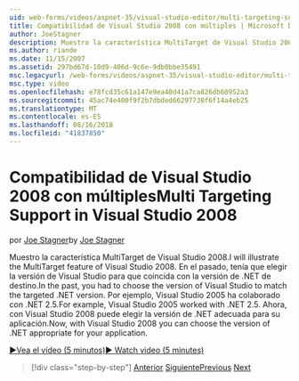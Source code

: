 ```yaml
---
uid: web-forms/videos/aspnet-35/visual-studio-editor/multi-targeting-support-in-visual-studio-2008
title: Compatibilidad de Visual Studio 2008 con múltiples | Microsoft Docs
author: JoeStagner
description: Muestro la característica MultiTarget de Visual Studio 2008. En el pasado, tenía que elegir la versión de Visual Studio para que coincida con el destino versi .NET...
ms.author: riande
ms.date: 11/15/2007
ms.assetid: 297bd67d-10d9-406d-9c6e-9db0bbe35491
msc.legacyurl: /web-forms/videos/aspnet-35/visual-studio-editor/multi-targeting-support-in-visual-studio-2008
msc.type: video
ms.openlocfilehash: e78fcd35c61a147e9ea40d41a7ca826db60952a3
ms.sourcegitcommit: 45ac74e400f9f2b7dbded66297730f6f14a4eb25
ms.translationtype: MT
ms.contentlocale: es-ES
ms.lasthandoff: 08/16/2018
ms.locfileid: "41837850"
---
```

<a name="multi-targeting-support-in-visual-studio-2008"></a><span data-ttu-id="71e67-104">Compatibilidad de Visual Studio 2008 con múltiples</span><span class="sxs-lookup"><span data-stu-id="71e67-104">Multi Targeting Support in Visual Studio 2008</span></span>
====================
<span data-ttu-id="71e67-105">por [Joe Stagner](https://github.com/JoeStagner)</span><span class="sxs-lookup"><span data-stu-id="71e67-105">by [Joe Stagner](https://github.com/JoeStagner)</span></span>

<span data-ttu-id="71e67-106">Muestro la característica MultiTarget de Visual Studio 2008.</span><span class="sxs-lookup"><span data-stu-id="71e67-106">I will illustrate the MultiTarget feature of Visual Studio 2008.</span></span> <span data-ttu-id="71e67-107">En el pasado, tenía que elegir la versión de Visual Studio para que coincida con la versión de .NET de destino.</span><span class="sxs-lookup"><span data-stu-id="71e67-107">In the past, you had to choose the version of Visual Studio to match the targeted .NET version.</span></span> <span data-ttu-id="71e67-108">Por ejemplo, Visual Studio 2005 ha colaborado con .NET 2.5.</span><span class="sxs-lookup"><span data-stu-id="71e67-108">For example, Visual Studio 2005 worked with .NET 2.5.</span></span> <span data-ttu-id="71e67-109">Ahora, con Visual Studio 2008 puede elegir la versión de .NET adecuada para su aplicación.</span><span class="sxs-lookup"><span data-stu-id="71e67-109">Now, with Visual Studio 2008 you can choose the version of .NET appropriate for your application.</span></span>

[<span data-ttu-id="71e67-110">&#9654;Vea el vídeo (5 minutos)</span><span class="sxs-lookup"><span data-stu-id="71e67-110">&#9654; Watch video (5 minutes)</span></span>](https://channel9.msdn.com/Blogs/ASP-NET-Site-Videos/multi-targeting-support-in-visual-studio-2008)

> [!div class="step-by-step"]
> <span data-ttu-id="71e67-111">[Anterior](javascript-debugging-in-visual-studio-2008.md)
> [Siguiente](intellisense-for-jscript-and-aspnet-ajax.md)</span><span class="sxs-lookup"><span data-stu-id="71e67-111">[Previous](javascript-debugging-in-visual-studio-2008.md)
[Next](intellisense-for-jscript-and-aspnet-ajax.md)</span></span>
